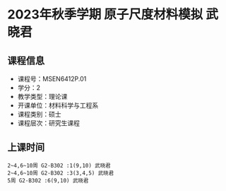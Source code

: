 # 2023年秋季学期 原子尺度材料模拟 武晓君






## 课程信息

- 课程号：MSEN6412P.01
- 学分：2
- 教学类型：理论课
- 开课单位：材料科学与工程系
- 课程类别：硕士
- 课程层次：研究生课程

## 上课时间

```
2~4,6~10周 G2-B302 :1(9,10) 武晓君
2~4,6~10周 G2-B302 :3(3,4,5) 武晓君
5周 G2-B302 :6(9,10) 武晓君
```

